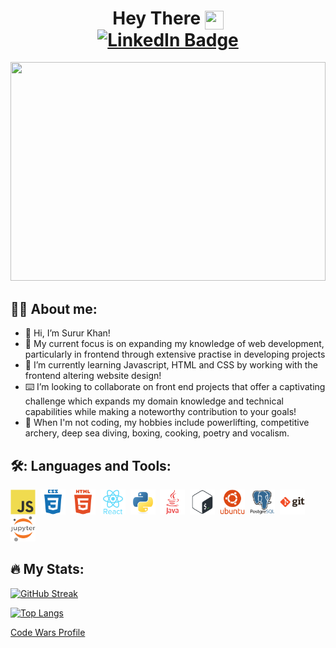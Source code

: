 <h1>
  <div align="center">
  Hey There
  <img src="https://media.giphy.com/media/hvRJCLFzcasrR4ia7z/giphy.gif" width="30px" height="30px" align="center"/>
    <br>
    <a href="https://www.linkedin.com/in/surur-khan/"><img src="https://img.shields.io/badge/LinkedIn-blue?style=for-the-badge&logo=linkedin&logoColor=white" alt="LinkedIn Badge"/></a>
</h1>
  
  </div>
  

<div align="center">
  <img src="https://media.giphy.com/media/dWesBcTLavkZuG35MI/giphy.gif" width="100%" height="350"/>
</div>
 
 ## 👨‍💻 About me:
 
<ul>
  <li>👋 Hi, I’m Surur Khan!</li>
  <li>👀 My current focus is on expanding my knowledge of web development, particularly in frontend through extensive practise in developing projects</li>
  <li>🌱 I’m currently learning Javascript, HTML and CSS by working with the frontend altering website design!</li>
  <li> ⌨️ I’m looking to collaborate on front end projects that offer a captivating challenge which expands my domain knowledge and technical capabilities while making a noteworthy contribution to your goals!</li>
  <li> 🏅 When I'm not coding, my hobbies include powerlifting, competitive archery, deep sea diving, boxing, cooking, poetry and vocalism.
</ul>


## 🛠️: Languages and Tools:
<div>
    <img src="https://github.com/devicons/devicon/blob/master/icons/javascript/javascript-original.svg" title="JavaScript" alt="JavaScript" width="40" height="40"/>&nbsp;
  <img src="https://github.com/devicons/devicon/blob/master/icons/css3/css3-plain-wordmark.svg"  title="CSS3" alt="CSS" width="40" height="40"/>&nbsp;
  <img src="https://github.com/devicons/devicon/blob/master/icons/html5/html5-plain-wordmark.svg" title="HTML5" alt="HTML" width="40" height="40"/>&nbsp;
   <img src="https://github.com/devicons/devicon/blob/master/icons/react/react-original-wordmark.svg" title="React" alt="React" width="40" height="40"/>&nbsp;
  <img src="https://github.com/devicons/devicon/blob/master/icons/python/python-original.svg" title="Python" alt="Python" width="40" height="40"/>&nbsp;
  <img src="https://github.com/devicons/devicon/blob/master/icons/java/java-plain-wordmark.svg" width="40" height = "40"/>&nbsp;
  <img src="https://github.com/devicons/devicon/blob/master/icons/bash/bash-original.svg" title="Bash" alt="Bash" width="40" height="40"/>&nbsp;
  <img src="https://github.com/devicons/devicon/blob/master/icons/ubuntu/ubuntu-plain-wordmark.svg" title="Ubuntu" alt="Ubuntu" width="40" height="40"/>&nbsp;
  <img src="https://github.com/devicons/devicon/blob/master/icons/postgresql/postgresql-original-wordmark.svg" title="SQL" alt="SQL" width="40" height="40"/>&nbsp;
  <img src="https://github.com/devicons/devicon/blob/master/icons/git/git-original-wordmark.svg" title="Git" **alt="Git" width="40" height="40"/>&nbsp;
  <img src="https://github.com/devicons/devicon/blob/master/icons/jupyter/jupyter-original-wordmark.svg" title="Jupyter" alt="Jupyter" width="40" height = "40"/>

  </div>

## 🔥 My Stats:
[![GitHub Streak](http://github-readme-streak-stats.herokuapp.com?user=Rukhan4&theme=dark&background=000000)](https://git.io/streak-stats)

[![Top Langs](https://github-readme-stats.vercel.app/api/top-langs/?username=Rukhan&theme=dark&layout=compact&langs_count=8)](https://github.com/anuraghazra/github-readme-stats)

[Code Wars Profile](https://www.codewars.com/users/SururKhan)
